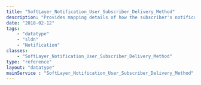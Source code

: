 ```yaml
---
title: "SoftLayer_Notification_User_Subscriber_Delivery_Method"
description: "Provides mapping details of how the subscriber's notification will be delivered.  This maps the subscriber's id with all the delivery method ids used to delivery the notification. "
date: "2018-02-12"
tags:
    - "datatype"
    - "sldn"
    - "Notification"
classes:
    - "SoftLayer_Notification_User_Subscriber_Delivery_Method"
type: "reference"
layout: "datatype"
mainService : "SoftLayer_Notification_User_Subscriber_Delivery_Method"
---
```

